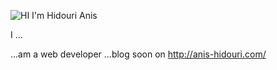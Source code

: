 
![HI I'm Hidouri Anis](https://user-images.githubusercontent.com/6445374/145555989-01702254-c8d5-4e28-a87d-bda06e771baf.png)

I ...

...am a web developer 
...blog soon on http://anis-hidouri.com/
